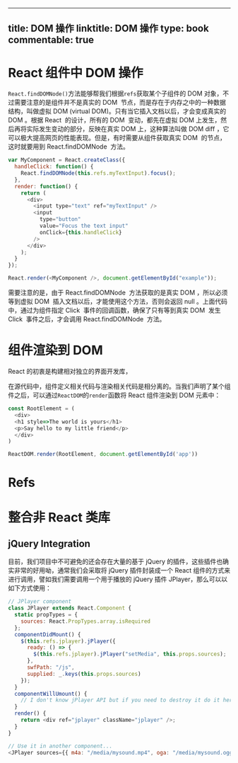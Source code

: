 
---
title: DOM 操作
linktitle: DOM 操作
type: book
commentable: true
---

# React 组件中 DOM 操作

`React.findDOMNode()`方法能够帮我们根据`refs`获取某个子组件的 DOM 对象，不过需要注意的是组件并不是真实的 DOM  节点，而是存在于内存之中的一种数据结构，叫做虚拟 DOM (virtual DOM)。只有当它插入文档以后，才会变成真实的 DOM 。根据 React  的设计，所有的 DOM  变动，都先在虚拟 DOM 上发生，然后再将实际发生变动的部分，反映在真实 DOM 上，这种算法叫做 DOM diff ，它可以极大提高网页的性能表现。但是，有时需要从组件获取真实 DOM  的节点，这时就要用到 React.findDOMNode  方法。

```js
var MyComponent = React.createClass({
  handleClick: function() {
    React.findDOMNode(this.refs.myTextInput).focus();
  },
  render: function() {
    return (
      <div>
        <input type="text" ref="myTextInput" />
        <input
          type="button"
          value="Focus the text input"
          onClick={this.handleClick}
        />
      </div>
    );
  }
});

React.render(<MyComponent />, document.getElementById("example"));
```

需要注意的是，由于 React.findDOMNode  方法获取的是真实 DOM ，所以必须等到虚拟 DOM  插入文档以后，才能使用这个方法，否则会返回 null 。上面代码中，通过为组件指定 Click  事件的回调函数，确保了只有等到真实 DOM  发生 Click  事件之后，才会调用 React.findDOMNode  方法。

# 组件渲染到 DOM

React 的初衷是构建相对独立的界面开发库，

在源代码中，组件定义相关代码与渲染相关代码是相分离的。当我们声明了某个组件之后，可以通过`ReactDOM`的`render`函数将 React 组件渲染到 DOM 元素中：

```js
const RootElement = (
  <div>
  <h1 style=>The world is yours</h1>
  <p>Say hello to my little friend</p>
  </div>
)

ReactDOM.render(RootElement, document.getElementById('app'))
```

# Refs

# 整合非 React 类库

## jQuery Integration

目前，我们项目中不可避免的还会存在大量的基于 jQuery 的插件，这些插件也确实非常的好用呦，通常我们会采取将 jQuery 插件封装成一个 React 组件的方式来进行调用，譬如我们需要调用一个用于播放的 jQuery 插件 JPlayer，那么可以以如下方式使用：

```js
// JPlayer component
class JPlayer extends React.Component {
  static propTypes = {
    sources: React.PropTypes.array.isRequired
  };
  componentDidMount() {
    $(this.refs.jplayer).jPlayer({
      ready: () => {
        $(this.refs.jplayer).jPlayer("setMedia", this.props.sources);
      },
      swfPath: "/js",
      supplied: _.keys(this.props.sources)
    });
  }
  componentWillUmount() {
    // I don't know jPlayer API but if you need to destroy it do it here.
  }
  render() {
    return <div ref="jplayer" className="jplayer" />;
  }
}

// Use it in another component...
<JPlayer sources={{ m4a: "/media/mysound.mp4", oga: "/media/mysound.ogg" }} />;
```

    